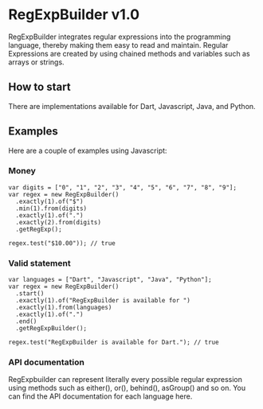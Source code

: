 RegExpBuilder v1.0
=============
RegExpBuilder integrates regular expressions into the programming language, thereby making them easy to read and maintain. Regular Expressions are created by using chained methods and variables such as arrays or strings.

<h2>How to start</h2>
There are implementations available for Dart, Javascript, Java, and Python.

<h2>Examples</h2>
Here are a couple of examples using Javascript:

<h3>Money</h3>

```
var digits = ["0", "1", "2", "3", "4", "5", "6", "7", "8", "9"];
var regex = new RegExpBuilder()
  .exactly(1).of("$")
  .min(1).from(digits)
  .exactly(1).of(".")
  .exactly(2).from(digits)
  .getRegExp();
  
regex.test("$10.00")); // true
```

<h3>Valid statement</h3>

```
var languages = ["Dart", "Javascript", "Java", "Python"];
var regex = new RegExpBuilder()
  .start()
  .exactly(1).of("RegExpBuilder is available for ")
  .exactly(1).from(languages)
  .exactly(1).of(".")
  .end()
  .getRegExpBuilder();
  
regex.test("RegExpBuilder is available for Dart."); // true
```

<h3>API documentation</h3>
RegExpbuilder can represent literally every possible regular expression using methods such as either(), or(), behind(), asGroup() and so on. You can find the API documentation for each language here.
